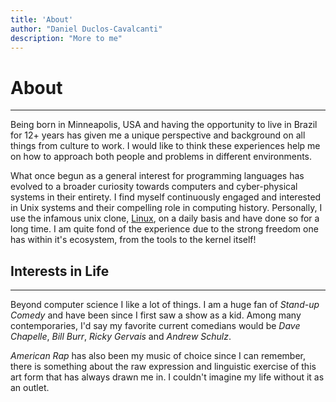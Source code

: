 ```yaml
---
title: 'About'
author: "Daniel Duclos-Cavalcanti"
description: "More to me"
---
```


# About
<hr />

Being born in Minneapolis, USA and having the opportunity to live in Brazil for 12+ years has given me a unique perspective and background on all things from culture to work. I would like to think these experiences help me on how to approach both people and problems in different environments.

What once begun as a general interest for programming languages has evolved to a broader curiosity towards computers and cyber-physical systems in their entirety. I find myself continuously engaged and interested in Unix systems and their compelling role in computing history. Personally, I use the infamous unix clone, [Linux](https://www.linux.org/pages/download/), on a daily basis and have done so for a long time. I am quite fond of the experience due to the strong freedom one has within it's ecosystem, from the tools to the kernel itself!

## Interests in Life
<hr />

Beyond computer science I like a lot of things. I am a huge fan of *Stand-up Comedy* and have been since I first saw a show as a kid. Among many contemporaries, I'd say my favorite current comedians would be *Dave Chapelle*, *Bill Burr*, *Ricky Gervais* and *Andrew Schulz*.

*American Rap* has also been my music of choice since I can remember, there is something about the raw expression and linguistic exercise 
of this art form that has always drawn me in. I couldn't imagine my life without it as an outlet.
